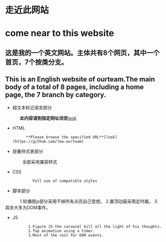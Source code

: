 # 走近此网站
# come near to this website
## 这是我的一个英文网站。主体共有8个网页，其中一个首页，7个按类分支。
## This is an English website of ourteam.The main body of a total of 8 pages, including a home page, the 7 branch by category.
* 超文本标记语言部分
              
             **此内容请到指定网址浏览**[look](https://github.com/tantailiuli/lma-ourteam)
* HTML

			**Please browse the specified URL**[look](https://github.com/lma-ourteam)
* 层叠样式表部分
               
               全部采用兼容样式
* CSS
               
               Full use of compatible styles
* 脚本部分
             
             1.轮播图js部分采用干掉所有点亮自己思想。
 			 2.置顶动画采用定时器。
 			 3.其余大多为DOM事件。
* JS
             
             1.Figure JS the carousel kill all the light of his thoughts.
             2.Top animation using a timer.
             3.Most of the rest for DOM events.
